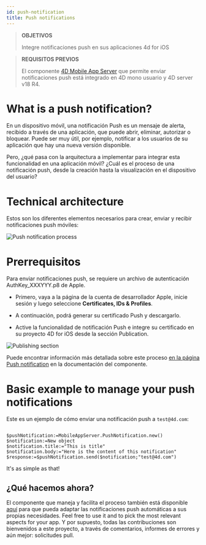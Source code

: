 ```yaml
---
id: push-notification
title: Push notifications
---
```


> **OBJETIVOS**
> 
> Integre notificaciones push en sus aplicaciones 4d for iOS


> **REQUISITOS PREVIOS**
> 
> El componente [4D Mobile App Server](https://github.com/4d-for-ios/4D-Mobile-App-Server) que permite enviar notificaciones push está integrado en 4D mono usuario y 4D server v18 R4.


# What is a push notification?

En un dispositivo móvil, una notificación Push es un mensaje de alerta, recibido a través de una aplicación, que puede abrir, eliminar, autorizar o bloquear. Puede ser muy útil, por ejemplo, notificar a los usuarios de su aplicación que hay una nueva versión disponible.

Pero, ¿qué pasa con la arquitectura a implementar para integrar esta funcionalidad en una aplicación móvil? ¿Cuál es el proceso de una notificación push, desde la creación hasta la visualización en el dispositivo del usuario?

# Technical architecture

Estos son los diferentes elementos necesarios para crear, enviar y recibir notificaciones push móviles:

![Push notification process](assets/en/push-notification/4D-for-ios-push-notification.png)

# Prerrequisitos

Para enviar notificaciones push, se requiere un archivo de autenticación AuthKey_XXXYYY.p8 de Apple.

* Primero, vaya a la página de la cuenta de desarrollador Apple, inicie sesión y luego seleccione **Certificates, IDs & Profiles**.

* A continuación, podrá generar su certificado Push y descargarlo.

* Active la funcionalidad de notificación Push e integre su certificado en su proyecto 4D for iOS desde la sección Publication.

![Publishing section](assets/en/push-notification/push-notification-publishing-section.png)

Puede encontrar información más detallada sobre este proceso [en la página Push notification](https://github.com/4d-for-ios/4D-Mobile-App-Server/blob/master/Documentation/Classes/PushNotification.md) en la documentación del componente.

# Basic example to manage your push notifications

Este es un ejemplo de cómo enviar una notificación push a ` test@4d.com `:

```4d

$pushNotification:=MobileAppServer.PushNotification.new() 
$notification:=New object 
$notification.title:="This is title" 
$notification.body:="Here is the content of this notification" 
$response:=$pushNotification.send($notification;"test@4d.com")

```

It's as simple as that!


## ¿Qué hacemos ahora?

El componente que maneja y facilita el proceso también está disponible [aquí](https://github.com/4d-for-ios/4D-Mobile-App-Server/blob/master/Documentation/Classes/PushNotification.md) para que pueda adaptar las notificaciones push automáticas a sus propias necesidades. Feel free to use it and to pick the most relevant aspects for your app. Y por supuesto, todas las contribuciones son bienvenidos a este proyecto, a través de comentarios, informes de errores y aún mejor: solicitudes pull.


